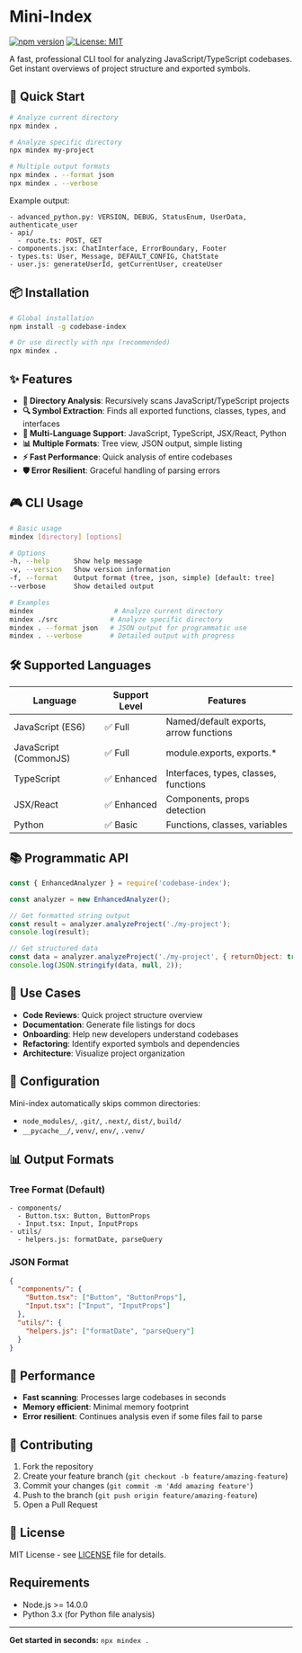 # Mini-Index

[![npm version](https://badge.fury.io/js/codebase-index.svg)](https://badge.fury.io/js/codebase-index)
[![License: MIT](https://img.shields.io/badge/License-MIT-yellow.svg)](https://opensource.org/licenses/MIT)

A fast, professional CLI tool for analyzing JavaScript/TypeScript codebases. Get instant overviews of project structure and exported symbols.

## 🚀 Quick Start

```bash
# Analyze current directory
npx mindex .

# Analyze specific directory  
npx mindex my-project

# Multiple output formats
npx mindex . --format json
npx mindex . --verbose
```

Example output:
```
- advanced_python.py: VERSION, DEBUG, StatusEnum, UserData, authenticate_user
- api/
  - route.ts: POST, GET
- components.jsx: ChatInterface, ErrorBoundary, Footer
- types.ts: User, Message, DEFAULT_CONFIG, ChatState
- user.js: generateUserId, getCurrentUser, createUser
```

## 📦 Installation

```bash
# Global installation
npm install -g codebase-index

# Or use directly with npx (recommended)
npx mindex .
```

## ✨ Features

- **📁 Directory Analysis**: Recursively scans JavaScript/TypeScript projects
- **🔍 Symbol Extraction**: Finds all exported functions, classes, types, and interfaces  
- **🎯 Multi-Language Support**: JavaScript, TypeScript, JSX/React, Python
- **📊 Multiple Formats**: Tree view, JSON output, simple listing
- **⚡ Fast Performance**: Quick analysis of entire codebases
- **🛡️ Error Resilient**: Graceful handling of parsing errors

## 🎮 CLI Usage

```bash
# Basic usage
mindex [directory] [options]

# Options
-h, --help      Show help message
-v, --version   Show version information  
-f, --format    Output format (tree, json, simple) [default: tree]
--verbose       Show detailed output

# Examples
mindex                    # Analyze current directory
mindex ./src             # Analyze specific directory
mindex . --format json   # JSON output for programmatic use
mindex . --verbose       # Detailed output with progress
```

## 🛠️ Supported Languages

| Language | Support Level | Features |
|----------|---------------|----------|
| JavaScript (ES6) | ✅ Full | Named/default exports, arrow functions |
| JavaScript (CommonJS) | ✅ Full | module.exports, exports.* |
| TypeScript | ✅ Enhanced | Interfaces, types, classes, functions |
| JSX/React | ✅ Enhanced | Components, props detection |
| Python | ✅ Basic | Functions, classes, variables |

## 📚 Programmatic API

```javascript
const { EnhancedAnalyzer } = require('codebase-index');

const analyzer = new EnhancedAnalyzer();

// Get formatted string output
const result = analyzer.analyzeProject('./my-project');
console.log(result);

// Get structured data
const data = analyzer.analyzeProject('./my-project', { returnObject: true });
console.log(JSON.stringify(data, null, 2));
```

## 🎯 Use Cases

- **Code Reviews**: Quick project structure overview
- **Documentation**: Generate file listings for docs
- **Onboarding**: Help new developers understand codebases
- **Refactoring**: Identify exported symbols and dependencies
- **Architecture**: Visualize project organization

## 🔧 Configuration

Mini-index automatically skips common directories:
- `node_modules/`, `.git/`, `.next/`, `dist/`, `build/`
- `__pycache__/`, `venv/`, `env/`, `.venv/`

## 📊 Output Formats

### Tree Format (Default)
```
- components/
  - Button.tsx: Button, ButtonProps
  - Input.tsx: Input, InputProps
- utils/
  - helpers.js: formatDate, parseQuery
```

### JSON Format
```json
{
  "components/": {
    "Button.tsx": ["Button", "ButtonProps"],
    "Input.tsx": ["Input", "InputProps"]
  },
  "utils/": {
    "helpers.js": ["formatDate", "parseQuery"]
  }
}
```

## 🚀 Performance

- **Fast scanning**: Processes large codebases in seconds
- **Memory efficient**: Minimal memory footprint
- **Error resilient**: Continues analysis even if some files fail to parse

## 🤝 Contributing

1. Fork the repository
2. Create your feature branch (`git checkout -b feature/amazing-feature`)
3. Commit your changes (`git commit -m 'Add amazing feature'`)
4. Push to the branch (`git push origin feature/amazing-feature`)
5. Open a Pull Request

## 📄 License

MIT License - see [LICENSE](LICENSE) file for details.

## Requirements

- Node.js >= 14.0.0
- Python 3.x (for Python file analysis)

---

**Get started in seconds:** `npx mindex .`